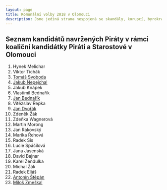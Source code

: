 ```yaml
---
layout: page
title: Komunální volby 2018 v Olomouci
description: Jsme jediná strana nespojená se skandály, korupcí, byrokracií. Jsme tu osm let. Hájíme svobodu, přinášíme čerstvé nápady a nebojíme se říkat, co si myslíme. Politici slibují modré z nebe, světlé zítřky a další prázdná hesla. Piráti nabízí jasné a konkrétní cíle – černé na bílém. Pusťte nás na ně!
---
```

## Seznam kandidátů navržených Piráty v rámci koaliční kandidátky Piráti a Starostové v Olomouci

1. Hynek Melichar  
2. Viktor Tichák  
3. [Tomáš Svoboda](/lide/tomas-svoboda)  
4. [Jakub Nepejchal](/lide/jakub-nepejchal)    
5. Jakub Knápek  
6. Vlastimil Bednařík  
7. [Jan Bednařík](/lide/jan-bednarik)      
8. Vítězslav Řepka  
9. [Jan Dvořák](/lide/jan-dvorak)  
10. Zdeněk Žák  
11. Zdeňka Wagnerová  
12. Martin Morong  
13. Jan Rakovský  
14. Marika Řehová  
15. Radek Sís  
16. Lucie Spáčilová  
17. Jana Jasenská  
18. David Bajnar  
19. Karel Zendulka  
20. Michal Žák  
21. Radek Eliáš  
22. [Antonín Štěpán](/lide/antonin-stepan)  
23. [Miloš Zmeškal](/lide/milos-zmeskal)  
